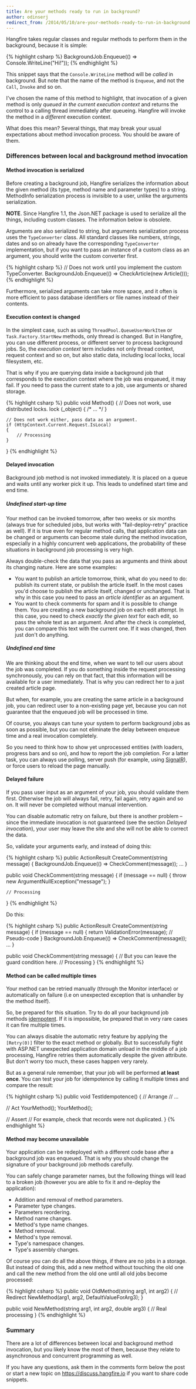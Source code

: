 ```yaml
---
title: Are your methods ready to run in background?
author: odinserj
redirect_from: /2014/05/10/are-your-methods-ready-to-run-in-background.html
---
```


Hangfire takes regular classes and regular methods to perform them in the background, because it is simple:

{% highlight csharp %}
BackgroundJob.Enqueue(() => Console.WriteLine("Hi!"));
{% endhighlight %}

This snippet says that the `Console.WriteLine` method will be *called* in background. But note that the name of the method is `Enqueue`, and not the `Call`, `Invoke` and so on. 

I've chosen the name of this method to highlight, that invocation of a given method is only *queued in the current execution context* and returns the control to a calling thread immediately after queueing. Hangfire will invoke the method in a *different* execution context. 

What does this mean? Several things, that may break your usual expectations about method invocation process. You should be aware of them.

### Differences between local and background method invocation

#### Method invocation is serialized

Before creating a background job, Hangfire serializes the information about the given method (its type, method name and parameter types) to a string. MethodInfo serialization process is invisible to a user, unlike the arguments serialization.

**NOTE**. Since Hangfire 1.1, the Json.NET package is used to serialize all the things, including custom classes. The information below is obsolete.

Arguments are also serialized to string, but arguments serialization process uses the `TypeConverter` class. All standard classes like numbers, strings, dates and so on already have the corresponding `TypeConverter` implementation, but if you want to pass an instance of a custom class as an argument, you should write the custom converter first.

{% highlight csharp %}
// Does not work until you implement the custom TypeConverter.
BackgroundJob.Enqueue(() => CheckArticle(new Article()));
{% endhighlight %}

Furthermore, serialized arguments can take more space, and it often is more efficient to pass database identifiers or file names instead of their contents.

#### Execution context is changed

In the simplest case, such as using `ThreadPool.QueueUserWorkItem` or `Task.Factory.StartNew` methods, only thread is changed. But in Hangfire, you can use different process, or different server to process background jobs. So, the *execution context* term includes not only thread context, request context and so on, but also static data, including local locks, local filesystem, etc.

That is why if you are querying data inside a background job that corresponds to the execution context where the job was enqueued, it may fail. If you need to pass the current state to a job, use arguments or shared storage.

{% highlight csharp %}
public void Method()
{
    // Does not work, use distributed locks.
    lock (_object) { /* ... */ } 

    // Does not work either, pass data as an argument.
    if (HttpContext.Current.Request.IsLocal)
    {
        // Processing
    }
}
{% endhighlight %}

#### Delayed invocation

Background job method is not invoked immediately. It is placed on a queue and waits until any worker pick it up. This leads to undefined start time and end time.

##### Undefined start-up time

Your method can be invoked tomorrow, after two weeks or six months (always true for scheduled jobs, but works with "fail-deploy-retry" practice as well). If it is true even for regular method calls, that application data can be changed or arguments can become stale during the method invocation, especially in a highly concurrent web applications, the probability of these situations in background job processing is very high.

Always double-check the data that you pass as arguments and think about its changing nature. Here are some examples:

* You want to publish an article tomorrow, think, what do you need to do: publish its current state, or publish the article itself. In the most cases you'd choose to publish the article itself, changed or unchanged. That is why in this case you need to pass an *article identifier* as an argument.
* You want to check comments for spam and it is possible to change them. You are creating a new background job on each edit attempt. In this case, you need to check *exactly the given text* for each edit, so pass the whole text as an argument. And after the check is completed, you can compare this text with the current one. If it was changed, then just don't do anything.

##### Undefined end time

We are thinking about the end time, when we want to tell our users about the job was completed. If you do something inside the request processing synchronously, you can rely on that fact, that this information will be available for a user immediately. That is why you can redirect her to a just created article page.

But when, for example, you are creating the same article in a background job, you can redirect user to a non-existing page yet, because you can not guarantee that the enqueued job will be processed in time.

Of course, you always can tune your system to perform background jobs as soon as possible, but you can not eliminate the delay between enqueue time and a real invocation completely.

So you need to think how to show yet unprocessed entities (with loaders, progress bars and so on), and how to report the job completion. For a latter task, you can always use polling, server push (for example, using [SignalR](http://signalr.net)), or force users to reload the page manually.

#### Delayed failure

If you pass user input as an argument of your job, you should validate them first. Otherwise the job will always fail, retry, fail again, retry again and so on. It will never be completed without manual intervention. 

You can disable automatic retry on failure, but there is another problem – since the immediate invocation is not guaranteed (see the section *Delayed invocation*), your user may leave the site and she will not be able to correct the data.

So, validate your arguments early, and instead of doing this:

{% highlight csharp %}
public ActionResult CreateComment(string message)
{
    BackgroundJob.Enqueue(() => CheckComment(message));
    ...
}

public void CheckComment(string message)
{
    if (message == null) 
    {
        throw new ArgumentNullException("message");
    }

    // Processing
}
{% endhighlight %}

Do this:

{% highlight csharp %}
public ActionResult CreateComment(string message)
{
    if (message == null)
    {
        return ValidationError(message); // Pseudo-code
    }
    BackgroundJob.Enqueue(() => CheckComment(message));
    ...
}

public void CheckComment(string message)
{
    // But you can leave the guard condition here.
    // Processing
}
{% endhighlight %}

#### Method can be called multiple times

Your method can be retried manually (through the Monitor interface) or automatically on failure (i.e on unexpected exception that is unhandler by the method itself).

So, be prepared for this situation. Try to do all your background job methods [idempotent](http://en.wikipedia.org/wiki/Idempotence). If it is impossible, be prepared that in very rare cases it can fire multiple times.

You can always disable the automatic retry feature by applying the `[Retry(0)]` filter to the exact method or globally. But to successfully fight with ASP.NET unexpected application domain unload in the middle of a job processing, Hangfire retries them automatically despite the given attribute. But don't worry too much, these cases happen very rarely.

But as a general rule remember, that your job will be performed **at least once**. You can test your job for idempotence by calling it multiple times and compare the result:

{% highlight csharp %}
public void TestIdempotence()
{
   // Arrange
   // ...

   // Act
   YourMethod();
   YourMethod();

   // Assert
   // For example, check that records were not duplicated.
}
{% endhighlight %}

#### Method may become unavailable

Your application can be redeployed with a different code base after a background job was enqueued. That is why you should change the signature of your background job methods carefully.

You can safely change parameter names, but the following things will lead to a broken job (however you are able to fix it and re-deploy the application):

* Addition and removal of method parameters.
* Parameter type changes.
* Parameters reordering.
* Method name changes.
* Method's type name changes.
* Method removal.
* Method's type removal.
* Type's namespace changes.
* Type's assembly changes.

Of course you can do all the above things, if there are no jobs in a storage. But instead of doing this, add a new method without touching the old one and call the new method from the old one until all old jobs become processed:

{% highlight csharp %}
public void OldMethod(string arg1, int arg2) 
{ 
    // Redirect
    NewMethod(arg1, arg2, DefaultValueForArg3);
}

public void NewMethod(string arg1, int arg2, double arg3)
{
    // Real processing
}
{% endhighlight %}

### Summary

There are a lot of differences between local and background method invocation, but you likely know the most of them, because they relate to asynchronous and concurrent programming as well.

If you have any questions, ask them in the comments form below the post or start a new topic on https://discuss.hangfire.io if you want to share code snippets.